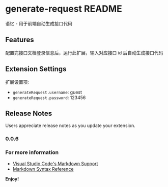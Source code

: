 # generate-request README

语忆 - 用于前端自动生成接口代码

## Features

配置完接口文档登录信息后，运行此扩展，输入对应接口 id 后自动生成接口代码

## Extension Settings

扩展设置项:

* `generateRequest.username`: guest
* `generateRequest.password`: 123456

## Release Notes

Users appreciate release notes as you update your extension.

### 0.0.6

### For more information

* [Visual Studio Code's Markdown Support](http://code.visualstudio.com/docs/languages/markdown)
* [Markdown Syntax Reference](https://help.github.com/articles/markdown-basics/)

**Enjoy!**
